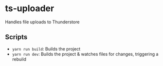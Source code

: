 # ts-uploader

Handles file uploads to Thunderstore

## Scripts

- `yarn run build`: Builds the project
- `yarn run dev`: Builds the project & watches files for changes, triggering a rebuild
